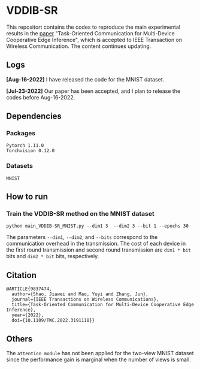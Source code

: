 # VDDIB-SR

This repositort contains the codes to reproduce the main experimental results in the [paper](https://ieeexplore.ieee.org/stamp/stamp.jsp?tp=&arnumber=9837474) "Task-Oriented Communication for Multi-Device Cooperative Edge Inference", which is accepted to IEEE Transaction on Wireless Communication. The content continues updating.



## Logs

**[Aug-16-2022]** I have released the code for the MNIST dataset. 

**[Jul-23-2022]** Our paper has been accepted, and I plan to release the codes before Aug-16-2022.


## Dependencies
### Packages
```
Pytorch 1.11.0
Torchvision 0.12.0
```
### Datasets
```
MNIST
```


## How to run
### Train the VDDIB-SR method on the MNIST dataset
`python main_VDDIB-SR_MNIST.py --dim1 3  --dim2 3 --bit 1 --epochs 30 `


The parameters `--dim1`, `--dim2`, and `--bits` correspond to the communication overhead in the transmission.
The cost of each device in the first round transmission and second round transmission are `dim1 * bit` bits and `dim2 * bit` bits, respectively.




## Citation

```
@ARTICLE{9837474,
  author={Shao, Jiawei and Mao, Yuyi and Zhang, Jun},
  journal={IEEE Transactions on Wireless Communications}, 
  title={Task-Oriented Communication for Multi-Device Cooperative Edge Inference}, 
  year={2022},
  doi={10.1109/TWC.2022.3191118}}
```

## Others

The `attention module` has not been applied for the two-view MNIST dataset since the performance gain is marginal when the number of views is small.
